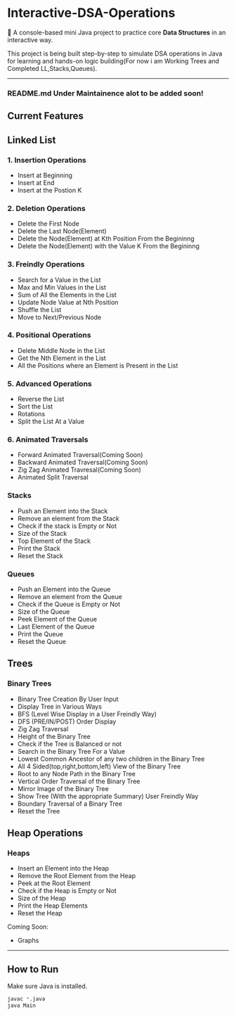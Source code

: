 # Interactive-DSA-Operations

🎯 A console-based mini Java project to practice core **Data Structures** in an interactive way.

This project is being built step-by-step to simulate DSA operations in Java for learning and hands-on logic building(For now i am Working Trees and Completed LL,Stacks,Queues).

---
### README.md Under Maintainence alot to be added soon!
## Current Features

## Linked List

### 1. Insertion Operations
- Insert at Beginning
- Insert at End
- Insert at the Postion K

### 2. Deletion Operations
- Delete the First Node
- Delete the Last Node(Element)
- Delete the Node(Element) at Kth Position From the Begininng
- Delete the Node(Element) with the Value K From the Begininng

### 3. Freindly Operations
- Search for a Value in the List
- Max and Min Values in the List
- Sum of All the Elements in the List
- Update Node Value at Nth Position
- Shuffle the List
- Move to Next/Previous Node

### 4. Positional Operations
- Delete Middle Node in the List
- Get the Nth Element in the List
- All the Positions where an Element is Present in the List

### 5. Advanced Operations
- Reverse the List
- Sort the List
- Rotations
- Split the List At a Value
### 6. Animated Traversals
- Forward Animated Traversal(Coming Soon)
- Backward Animated Traversal(Coming Soon)
- Zig Zag Animated Travresal(Coming Soon)
- Animated Split Traversal

### Stacks 
- Push an Element into the Stack
- Remove an element from the Stack
- Check if the stack is Empty or Not
- Size of the Stack
- Top Element of the Stack
- Print the Stack
- Reset the Stack
### Queues
- Push an Element into the Queue
- Remove an element from the Queue
- Check if the Queue is Empty or Not
- Size of the Queue
- Peek Element of the Queue
- Last Element of the Queue
- Print the Queue
- Reset the Queue
## Trees

### Binary Trees
- Binary Tree Creation By User Input
- Display Tree in Various Ways
- BFS (Level Wise Display in a User Freindly Way)
- DFS (PRE/IN/POST) Order Display
- Zig Zag Traversal
- Height of the Binary Tree
- Check if the Tree is Balanced or not
- Search in the Binary Tree For a Value
- Lowest Common Ancestor of any two children in the Binary Tree
- All 4 Sided(top,right,bottom,left) View of the Binary Tree
- Root to any Node Path in the Binary Tree
- Vertical Order Traversal of the Binary Tree
- Mirror Image of the Binary Tree
- Show Tree (With the appropriate Summary) User Freindly Way
- Boundary Traversal of a Binary Tree 
- Reset the Tree
## Heap Operations
### Heaps
- Insert an Element into the Heap
- Remove the Root Element from the Heap
- Peek at the Root Element
- Check if the Heap is Empty or Not
- Size of the Heap
- Print the Heap Elements
- Reset the Heap

Coming Soon:
- Graphs
---

## How to Run
Make sure Java is installed.

```bash
javac *.java
java Main
